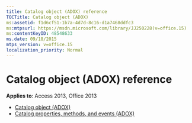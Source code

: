 ```yaml
---
title: Catalog object (ADOX) reference
TOCTitle: Catalog object (ADOX)
ms:assetid: f1d6cf51-1b7a-4d7d-8c16-d1a7468ddfc3
ms:mtpsurl: https://msdn.microsoft.com/library/JJ250228(v=office.15)
ms:contentKeyID: 48548633
ms.date: 09/18/2015
mtps_version: v=office.15
localization_priority: Normal
---
```


# Catalog object (ADOX) reference

**Applies to**: Access 2013, Office 2013

- [Catalog object (ADOX)](catalog-object-adox.md)
- [Catalog properties, methods, and events (ADOX)](catalog-properties-methods-and-events-adox.md)

